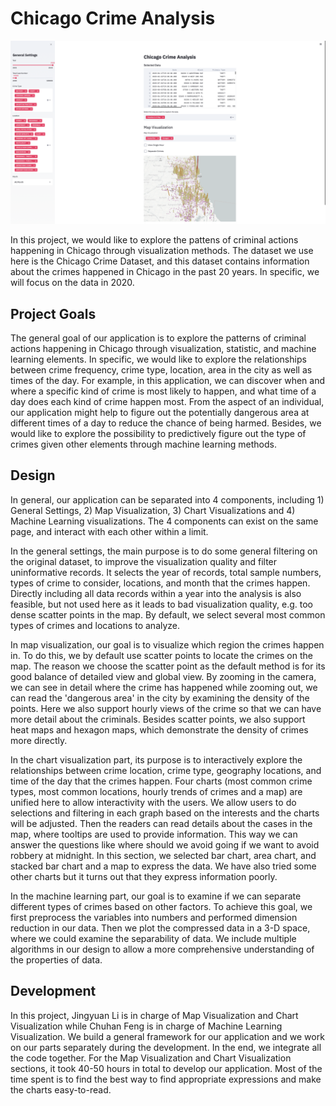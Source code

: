 # Chicago Crime Analysis

![A screenshot of your application. Could be a GIF.](main.png)

In this project, we would like to explore the pattens of criminal actions happening in Chicago through visualization methods. The dataset we use here is the Chicago Crime Dataset, and this dataset contains information about the crimes happened in Chicago in the past 20 years. In specific, we will focus on the data in 2020.

## Project Goals

The general goal of our application is to explore the patterns of criminal actions happening in Chicago through visualization, statistic, and machine learning elements. In specific, we would like to explore the relationships between crime frequency, crime type, location, area in the city as well as times of the day. For example, in this application, we can discover when and where a specific kind of crime is most likely to happen, and what time of a day does each kind of crime happen most. From the aspect of an individual, our application might help to figure out the potentially dangerous area at different times of a day to reduce the chance of being harmed. Besides, we would like to explore the possibility to predictively figure out the type of crimes given other elements through machine learning methods.

## Design

In general, our application can be separated into 4 components, including 1) General Settings, 2) Map Visualization, 3) Chart Visualizations and 4) Machine Learning visualizations. The 4 components can exist on the same page, and interact with each other within a limit. 

In the general settings, the main purpose is to do some general filtering on the original dataset, to improve the visualization quality and filter uninformative records. It selects the year of records, total sample numbers, types of crime to consider, locations, and month that the crimes happen. Directly including all data records within a year into the analysis is also feasible, but not used here as it leads to bad visualization quality, e.g. too dense scatter points in the map. By default, we select several most common types of crimes and locations to analyze.

In map visualization, our goal is to visualize which region the crimes happen in. To do this, we by default use scatter points to locate the crimes on the map. The reason we choose the scatter point as the default method is for its good balance of detailed view and global view. By zooming in the camera, we can see in detail where the crime has happened while zooming out, we can read the 'dangerous area' in the city by examining the density of the points. Here we also support hourly views of the crime so that we can have more detail about the criminals. Besides scatter points, we also support heat maps and hexagon maps, which demonstrate the density of crimes more directly.

In the chart visualization part, its purpose is to interactively explore the relationships between crime location, crime type, geography locations, and time of the day that the crimes happen. Four charts (most common crime types, most common locations, hourly trends of crimes and a map) are unified here to allow interactivity with the users. We allow users to do selections and filtering in each graph based on the interests and the charts will be adjusted. Then the readers can read details about the cases in the map, where tooltips are used to provide information. This way we can answer the questions like where should we avoid going if we want to avoid robbery at midnight. In this section, we selected bar chart, area chart, and stacked bar chart and a map to express the data. We have also tried some other charts but it turns out that they express information poorly. 

In the machine learning part, our goal is to examine if we can separate different types of crimes based on other factors. To achieve this goal, we first preprocess the variables into numbers and performed dimension reduction in our data. Then we plot the compressed data in a 3-D space, where we could examine the separability of data. We include multiple algorithms in our design to allow a more comprehensive understanding of the properties of data.

## Development

In this project, Jingyuan Li is in charge of Map Visualization and Chart Visualization while Chuhan Feng is in charge of Machine Learning Visualization. We build a general framework for our application and we work on our parts separately during the development. In the end, we integrate all the code together. For the Map Visualization and Chart Visualization sections, it took 40-50 hours in total to develop our application. Most of the time spent is to find the best way to find appropriate expressions and make the charts easy-to-read. 